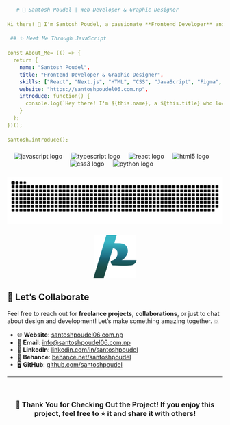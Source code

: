


```yaml

   # 🚀 Santosh Poudel | Web Developer & Graphic Designer

Hi there! 👋 I'm Santosh Poudel, a passionate **Frontend Developer** and **Graphic Designer** dedicated to crafting immersive user experiences and visually captivating designs. My expertise lies in **React, HTML, CSS, JavaScript**, and more! Explore my work at **[santoshpoudel06.com.np](https://santoshpoudel06.com.np)**.

 ## ✨ Meet Me Through JavaScript

const About_Me= (() => {
  return {
    name: "Santosh Poudel",
    title: "Frontend Developer & Graphic Designer",
    skills: ["React", "Next.js", "HTML", "CSS", "JavaScript", "Figma", "Photoshop"],
    website: "https://santoshpoudel06.com.np",
    introduce: function() {
      console.log(`Hey there! I'm ${this.name}, a ${this.title} who loves turning ideas into reality. 🚀`);
    }
  };
})();

santosh.introduce();

```
###

<div align="center">
  <img src="https://cdn.jsdelivr.net/gh/devicons/devicon/icons/javascript/javascript-original.svg" height="30" alt="javascript logo"  />
  <img width="12" />
  <img src="https://cdn.jsdelivr.net/gh/devicons/devicon/icons/typescript/typescript-original.svg" height="30" alt="typescript logo"  />
  <img width="12" />
  <img src="https://cdn.jsdelivr.net/gh/devicons/devicon/icons/react/react-original.svg" height="30" alt="react logo"  />
  <img width="12" />
  <img src="https://cdn.jsdelivr.net/gh/devicons/devicon/icons/html5/html5-original.svg" height="30" alt="html5 logo"  />
  <img width="12" />
  <img src="https://cdn.jsdelivr.net/gh/devicons/devicon/icons/css3/css3-original.svg" height="30" alt="css3 logo"  />
  <img width="12" />
  <img src="https://cdn.jsdelivr.net/gh/devicons/devicon/icons/python/python-original.svg" height="30" alt="python logo"  />
  <img width="12" />
</div>

###

<picture>
  <source
    media="(prefers-color-scheme: dark)"
    srcset="https://raw.githubusercontent.com/platane/snk/output/github-contribution-grid-snake-dark.svg"
  />
  <source
    media="(prefers-color-scheme: light)"
    srcset="https://raw.githubusercontent.com/platane/snk/output/github-contribution-grid-snake.svg"
  />
  <img
    alt="github contribution grid snake animation"
    src="https://raw.githubusercontent.com/platane/snk/output/github-contribution-grid-snake.svg"
  />
</picture>

###
<div style="text-align: center;">
  <img src="./main-logo.svg" height="100" width="100">
</div>

###
## 🎯 **Let’s Collaborate**

Feel free to reach out for **freelance projects**, **collaborations**, or just to chat about design and development! Let’s make something amazing together. 💥

- 🌐 **Website**: [santoshpoudel06.com.np](https://santoshpoudel06.com.np)
- 📧 **Email**: info@santoshpoudel06.com.np
- 🔗 **LinkedIn**: [linkedin.com/in/santoshpoudel](https://linkedin.com/in/santoshpoudel)
- 🎨 **Behance**: [behance.net/santoshpoudel](https://behance.net/santoshpoudel)
- 🖥️ **GitHub**: [github.com/santoshpoudel](https://github.com/santoshpoudel)

---

<br>
<h3 align ="center">
🎉 Thank You for Checking Out the Project!
If you enjoy this project, feel free to ⭐️ it and share it with others!
</h3>